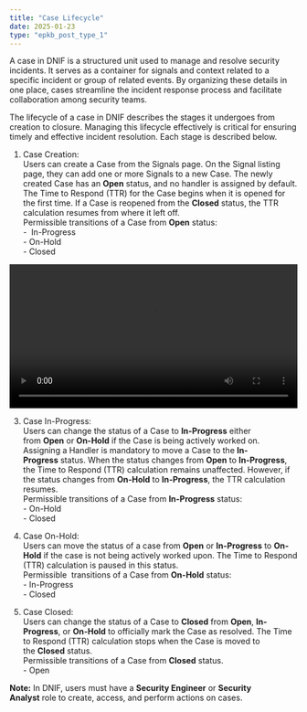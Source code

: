 ```yaml
---
title: "Case Lifecycle"
date: 2025-01-23
type: "epkb_post_type_1"
---
```


A case in DNIF is a structured unit used to manage and resolve security incidents. It serves as a container for signals and context related to a specific incident or group of related events. By organizing these details in one place, cases streamline the incident response process and facilitate collaboration among security teams.   

The lifecycle of a case in DNIF describes the stages it undergoes from creation to closure. Managing this lifecycle effectively is critical for ensuring timely and effective incident resolution. Each stage is described below.

1. Case Creation:  
    Users can create a Case from the Signals page. On the Signal listing page, they can add one or more Signals to a new Case. The newly created Case has an **Open** status, and no handler is assigned by default. The Time to Respond (TTR) for the Case begins when it is opened for the first time. If a Case is reopened from the **Closed** status, the TTR calculation resumes from where it left off.  
    Permissible transitions of a Case from **Open** status:  
    \-  In-Progress  
    \- On-Hold  
    \- Closed  
    
<video width="100%" height="auto" controls>
  <source src="/videos/Screen Recording 2025-03-11 183142.mp4" type="video/mp4" />
  Your browser does not support the video tag.
</video>  

3. Case In-Progress:  
    Users can change the status of a Case to **In-Progress** either from **Open** or **On-Hold** if the Case is being actively worked on. Assigning a Handler is mandatory to move a Case to the **In-Progress** status. When the status changes from **Open** to **In-Progress**, the Time to Respond (TTR) calculation remains unaffected. However, if the status changes from **On-Hold** to **In-Progress**, the TTR calculation resumes.  
    Permissible transitions of a Case from **In-Progress** status:  
    \- On-Hold  
    \- Closed  
    

5. Case On-Hold:  
    Users can move the status of a case from **Open** or **In-Progress** to **On-Hold** if the case is not being actively worked upon. The Time to Respond (TTR) calculation is paused in this status.  
    Permissible  transitions of a Case from **On-Hold** status:  
    \- In-Progress  
    \- Closed  
    

7. Case Closed:  
    Users can change the status of a Case to **Closed** from **Open**, **In-Progress**, or **On-Hold** to officially mark the Case as resolved. The Time to Respond (TTR) calculation stops when the Case is moved to the **Closed** status.  
    Permissible transitions of a Case from **Closed** status.  
    \- Open

**Note:** In DNIF, users must have a **Security Engineer** or **Security Analyst** role to create, access, and perform actions on cases.
